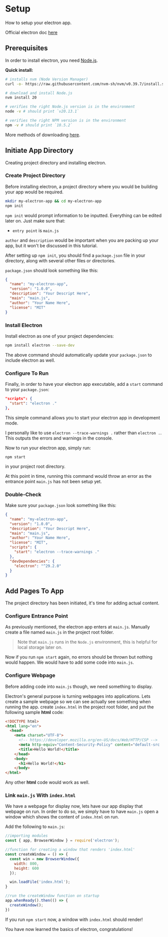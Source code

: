 # Setup

How to setup your electron app.

Official electron doc [here](https://www.electronjs.org/docs/latest/tutorial/quick-start#create-your-application)

## Prerequisites

In order to install electron, you need [Node.js](https://github.com/nodejs/node).

**Quick install:**

```bash
# installs nvm (Node Version Manager)
curl -o- https://raw.githubusercontent.com/nvm-sh/nvm/v0.39.7/install.sh | bash

# download and install Node.js
nvm install 20

# verifies the right Node.js version is in the environment
node -v # should print `v20.13.1`

# verifies the right NPM version is in the environment
npm -v # should print `10.5.2`
```

More methods of downloading [here](https://nodejs.org/en/download/package-manager).

## Initiate App Directory

Creating project directory and installing electron.

### Create Project Directory

Before installing electron, a project directory where you would be building your app would be required.

```sh
mkdir my-electron-app && cd my-electron-app
npm init
```

```npm init``` would prompt information to be inputted. Everything can be edited later on. Just make sure that:

- ```entry point``` is ```main.js```

```author``` and ```description``` would be important when you are packing up your app, but it won't be discussed in this tutorial.

After setting up ```npm init```, you should find a ```package.json``` file in your directory, along with several other files or directories.

```package.json``` should look something like this:

```json
{
  "name": "my-electron-app",
  "version": "1.0.0",
  "description": "Your Descript Here",
  "main": "main.js",
  "author": "Your Name Here",
  "license": "MIT"
}
```

### Install Electron

Install electron as one of your project dependencies:

```sh
npm install electron --save-dev
```

The above command should automatically update your ```package.json``` to include electron as well.

### Configure To Run

Finally, in order to have your electron app executable, add a ```start``` command to your ```package.json```:

```json
"scripts": {
  "start": "electron ."
},
```

This simple command allows you to start your electron app in development mode.

I personally like to use ```electron --trace-warnings .``` rather than ```electron .```. This outputs the errors and warnings in the console.

Now to run your electron app, simply run:

```zh
npm start
```

in your project root directory.

At this point in time, running this command would throw an error as the entrance point ```main.js``` has not been setup yet.

### Double-Check

Make sure your ```package.json``` look something like this:

```json
{
  "name": "my-electron-app",
  "version": "1.0.0",
  "description": "Your Descript Here",
  "main": "main.js",
  "author": "Your Name Here",
  "license": "MIT",
  "scripts": {
    "start": "electron --trace-warnings ."
  },
  "devDependencies": {
    "electron": "^29.2.0"
  }
}
```

## Add Pages To App

The project directory has been initiated, it's time for adding actual content.

### Configure Entrance Point

As previously mentioned, the electron app enters at ```main.js```. Manually create a file named ```main.js``` in the project root folder. 

> Note that ```main.js``` runs in the ```Node.js``` environment, this is helpful for local storage later on.

Now if you run ```npm start``` again, no errors should be thrown but nothing would happen. We would have to add some code into ```main.js```.

### Configure Webpage

Before adding code into ```main.js``` though, we need something to display.

Electron's general purpose is turning webpages into applications. Lets create a sample webpage so we can see actually see something when running the app. create ```index.html``` in the project root folder, and put the following sample **html** code:

```html
<!DOCTYPE html>
<html lang="en">
  <head>
    <meta charset="UTF-8">
      <!-- https://developer.mozilla.org/en-US/docs/Web/HTTP/CSP -->
      <meta http-equiv="Content-Security-Policy" content="default-src 'self'; script-src 'self'">
      <title>Hello World!</title>
    </head>
    <body>
      <h1>Hello World!</h1>
    </body>
</html>
```

Any other **html** code would work as well.

### Link ```main.js``` With ```index.html```

We have a webpage for display now, lets have our app display that webpage on run.
In order to do so, we simply have to have ```main.js``` open a window which shows the content of ```index.html``` on run.

Add the following to ```main.js```:

```js
//importing modules
const { app, BrowserWindow } = require('electron');

//function for creating a window that renders 'index.html'
const createWindow = () => {
  const win = new BrowserWindow({
    width: 800,
    height: 600
  });

  win.loadFile('index.html');
}

//run the createWindow function on startup
app.whenReady().then(() => {
  createWindow();
})
```

If you run ```npm start``` now, a window with ```index.html``` should render!

You have now learned the basics of electron, congratulations!
